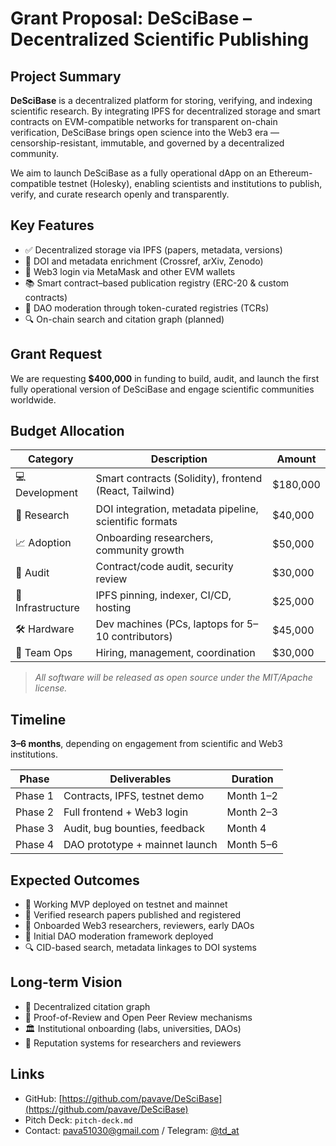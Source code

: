 # Grant Proposal: DeSciBase – Decentralized Scientific Publishing

## Project Summary

**DeSciBase** is a decentralized platform for storing, verifying, and indexing scientific research. By integrating IPFS for decentralized storage and smart contracts on EVM-compatible networks for transparent on-chain verification, DeSciBase brings open science into the Web3 era — censorship-resistant, immutable, and governed by a decentralized community.

We aim to launch DeSciBase as a fully operational dApp on an Ethereum-compatible testnet (Holesky), enabling scientists and institutions to publish, verify, and curate research openly and transparently.

## Key Features

- ✅ Decentralized storage via IPFS (papers, metadata, versions)  
- 🔗 DOI and metadata enrichment (Crossref, arXiv, Zenodo)  
- 👤 Web3 login via MetaMask and other EVM wallets  
- 📚 Smart contract–based publication registry (ERC-20 & custom contracts)  
- 🧠 DAO moderation through token-curated registries (TCRs)  
- 🔍 On-chain search and citation graph (planned)  

## Grant Request

We are requesting **$400,000** in funding to build, audit, and launch the first fully operational version of DeSciBase and engage scientific communities worldwide.

## Budget Allocation

| Category      | Description                                            | Amount     |
|---------------|--------------------------------------------------------|------------|
| 💻 Development | Smart contracts (Solidity), frontend (React, Tailwind) | $180,000   |
| 🧠 Research     | DOI integration, metadata pipeline, scientific formats | $40,000    |
| 📈 Adoption     | Onboarding researchers, community growth               | $50,000    |
| 🔐 Audit        | Contract/code audit, security review                   | $30,000    |
| 🧰 Infrastructure | IPFS pinning, indexer, CI/CD, hosting                | $25,000    |
| 🛠 Hardware      | Dev machines (PCs, laptops for 5–10 contributors)     | $45,000    |
| 🧩 Team Ops      | Hiring, management, coordination                      | $30,000    |

> *All software will be released as open source under the MIT/Apache license.*

## Timeline

**3–6 months**, depending on engagement from scientific and Web3 institutions.

| Phase   | Deliverables                 | Duration   |
|---------|-----------------------------|------------|
| Phase 1 | Contracts, IPFS, testnet demo | Month 1–2  |
| Phase 2 | Full frontend + Web3 login   | Month 2–3  |
| Phase 3 | Audit, bug bounties, feedback| Month 4    |
| Phase 4 | DAO prototype + mainnet launch| Month 5–6  |

## Expected Outcomes

- 🧪 Working MVP deployed on testnet and mainnet  
- 🔗 Verified research papers published and registered  
- 👥 Onboarded Web3 researchers, reviewers, early DAOs  
- 🧬 Initial DAO moderation framework deployed  
- 🔍 CID-based search, metadata linkages to DOI systems  

## Long-term Vision

- 🔬 Decentralized citation graph  
- 🧾 Proof-of-Review and Open Peer Review mechanisms  
- 🏛 Institutional onboarding (labs, universities, DAOs)  
- 🧠 Reputation systems for researchers and reviewers  

## Links

- GitHub: [https://github.com/pavave/DeSciBase](https://github.com/pavave/DeSciBase)  
- Pitch Deck: `pitch-deck.md`  
- Contact: [pava51030@gmail.com](mailto:pava51030@gmail.com) / Telegram: [@td_at](https://t.me/td_at)
